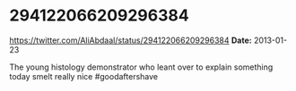 # 294122066209296384
https://twitter.com/AliAbdaal/status/294122066209296384
**Date:** 2013-01-23

The young histology demonstrator who leant over to explain something today smelt really nice #goodaftershave
